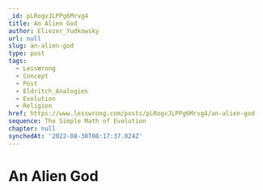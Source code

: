 ```yaml
---
_id: pLRogvJLPPg6Mrvg4
title: An Alien God
author: Eliezer_Yudkowsky
url: null
slug: an-alien-god
type: post
tags:
  - LessWrong
  - Concept
  - Post
  - Eldritch_Analogies
  - Evolution
  - Religion
href: https://www.lesswrong.com/posts/pLRogvJLPPg6Mrvg4/an-alien-god
sequence: The Simple Math of Evolution
chapter: null
synchedAt: '2022-08-30T08:17:37.024Z'
---
```


# An Alien God
